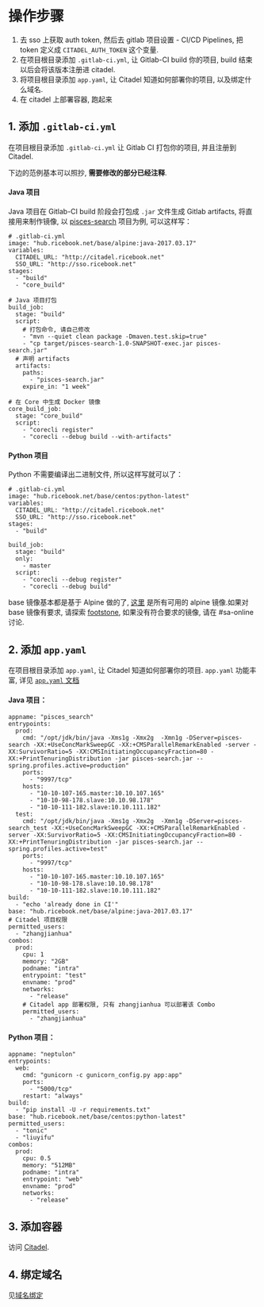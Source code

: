 # 操作步骤

1. 去 sso 上获取 auth token, 然后去 gitlab 项目设置 - CI/CD Pipelines, 把 token 定义成 `CITADEL_AUTH_TOKEN` 这个变量.
2. 在项目根目录添加 `.gitlab-ci.yml`, 让 Gitlab-CI build 你的项目, build 结束以后会将该版本注册进 citadel.
3. 将项目根目录添加 `app.yaml`, 让 Citadel 知道如何部署你的项目, 以及绑定什么域名.
4. 在 citadel 上部署容器, 跑起来

## 1. 添加 `.gitlab-ci.yml`

在项目根目录添加 `.gitlab-ci.yml` 让 Gitlab CI 打包你的项目, 并且注册到 Citadel.

下边的范例基本可以照抄, **需要修改的部分已经注释**.

#### Java 项目

Java 项目在 Gitlab-CI build 阶段会打包成 `.jar` 文件生成 Gitlab artifacts, 将直接用来制作镜像, 以 [pisces-search](http://gitlab.ricebook.net/data_analysis_and_search/pisces-search/) 项目为例, 可以这样写：

```
# .gitlab-ci.yml
image: "hub.ricebook.net/base/alpine:java-2017.03.17"
variables:
  CITADEL_URL: "http://citadel.ricebook.net"
  SSO_URL: "http://sso.ricebook.net"
stages:
  - "build"
  - "core_build"

# Java 项目打包
build_job:
  stage: "build"
  script:
    # 打包命令, 请自己修改
    - "mvn --quiet clean package -Dmaven.test.skip=true"
    - "cp target/pisces-search-1.0-SNAPSHOT-exec.jar pisces-search.jar"
  # 声明 artifacts
  artifacts:
    paths:
      - "pisces-search.jar"
    expire_in: "1 week"

# 在 Core 中生成 Docker 镜像
core_build_job:
  stage: "core_build"
  script:
    - "corecli register"
    - "corecli --debug build --with-artifacts"

```

#### Python 项目

Python 不需要编译出二进制文件, 所以这样写就可以了：

```
# .gitlab-ci.yml
image: "hub.ricebook.net/base/centos:python-latest"
variables:
  CITADEL_URL: "http://citadel.ricebook.net"
  SSO_URL: "http://sso.ricebook.net"
stages:
  - "build"

build_job:
  stage: "build"
  only:
    - master
  script:
    - "corecli --debug register"
    - "corecli --debug build"
```

base 镜像基本都是基于 Alpine 做的了, [这里](http://hub.ricebook.net/v2/base/alpine/tags/list) 是所有可用的 alpine 镜像.如果对 base 镜像有要求, 请探索 [footstone](http://gitlab.ricebook.net/footstone/), 如果没有符合要求的镜像, 请在 #sa-online 讨论.

## 2. 添加 `app.yaml`

在项目根目录添加 `app.yaml`, 让 Citadel 知道如何部署你的项目. `app.yaml` 功能丰富, 详见 [`app.yaml` 文档](user-docs/specs.md)

#### Java 项目：

```
appname: "pisces_search"
entrypoints:
  prod:
    cmd: "/opt/jdk/bin/java -Xms1g -Xmx2g  -Xmn1g -DServer=pisces-search -XX:+UseConcMarkSweepGC -XX:+CMSParallelRemarkEnabled -server -XX:SurvivorRatio=5 -XX:CMSInitiatingOccupancyFraction=80 -XX:+PrintTenuringDistribution -jar pisces-search.jar --spring.profiles.active=production"
    ports:
      - "9997/tcp"
    hosts:
      - "10-10-107-165.master:10.10.107.165"
      - "10-10-98-178.slave:10.10.98.178"
      - "10-10-111-182.slave:10.10.111.182"
  test:
    cmd: "/opt/jdk/bin/java -Xms1g -Xmx2g  -Xmn1g -DServer=pisces-search_test -XX:+UseConcMarkSweepGC -XX:+CMSParallelRemarkEnabled -server -XX:SurvivorRatio=5 -XX:CMSInitiatingOccupancyFraction=80 -XX:+PrintTenuringDistribution -jar pisces-search.jar --spring.profiles.active=test"
    ports:
      - "9997/tcp"
    hosts:
      - "10-10-107-165.master:10.10.107.165"
      - "10-10-98-178.slave:10.10.98.178"
      - "10-10-111-182.slave:10.10.111.182"
build:
  - "echo 'already done in CI'"
base: "hub.ricebook.net/base/alpine:java-2017.03.17"
# Citadel 项目权限
permitted_users:
  - "zhangjianhua"
combos:
  prod:
    cpu: 1
    memory: "2GB"
    podname: "intra"
    entrypoint: "test"
    envname: "prod"
    networks:
      - "release"
    # Citadel app 部署权限, 只有 zhangjianhua 可以部署该 Combo
    permitted_users:
      - "zhangjianhua"
```

#### Python 项目：

```
appname: "neptulon"
entrypoints:
  web:
    cmd: "gunicorn -c gunicorn_config.py app:app"
    ports:
      - "5000/tcp"
    restart: "always"
build:
  - "pip install -U -r requirements.txt"
base: "hub.ricebook.net/base/centos:python-latest"
permitted_users:
  - "tonic"
  - "liuyifu"
combos:
  prod:
    cpu: 0.5
    memory: "512MB"
    podname: "intra"
    entrypoint: "web"
    envname: "prod"
    networks:
      - "release"
```

## 3. 添加容器

访问 [Citadel](http://citadel.ricebook.net).

## 4. 绑定域名

见[域名绑定](elb.md)
